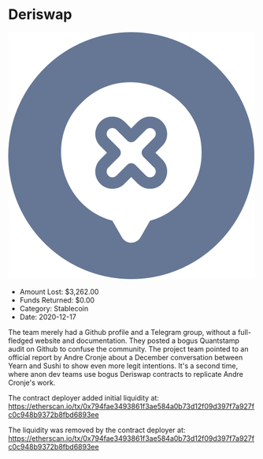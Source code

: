 # Deriswap
![Deriswap](/rektimages/Deriswap-the-2nd-fake.png)
- Amount Lost: $3,262.00
- Funds Returned: $0.00
- Category: Stablecoin
- Date: 2020-12-17

The team merely had a Github profile and a Telegram group, without a full-fledged website and documentation. They posted a bogus Quantstamp audit on Github to confuse the community. The project team pointed to an official report by Andre Cronje about a December conversation between Yearn and Sushi to show even more legit intentions. It's a second time, where anon dev teams use bogus Deriswap contracts to replicate Andre Cronje's work.  
  
The contract deployer added initial liquidity at:  
https://etherscan.io/tx/0x794fae3493861f3ae584a0b73d12f09d397f7a927fc0c948b9372b8fbd6893ee  
  
The liquidity was removed by the contract deployer at:  
https://etherscan.io/tx/0x794fae3493861f3ae584a0b73d12f09d397f7a927fc0c948b9372b8fbd6893ee



